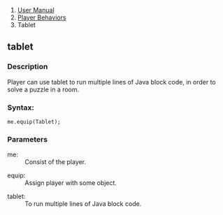 <ol class="breadcrumb">
  <li><a href="#/docs/contents">User Manual</a></li>
  <li><a href="#/docs/player">Player Behaviors</a></li>
<li class="active">Tablet</li>
</ol>

## tablet

### Description

Player can use tablet to run multiple lines of Java block code, in order to solve a puzzle in a room. 

### Syntax:

	me.equip(Tablet);

### Parameters

<dl>
  <dt>me:</dt>
  <dd>Consist of the player.</dd>
</dl>

<dl>
  <dt>equip:</dt>
  <dd>Assign player with some object.</dd>
</dl>

<dl>
  <dt>tablet:</dt>
  <dd>To run multiple lines of Java block code.</dd>
</dl>